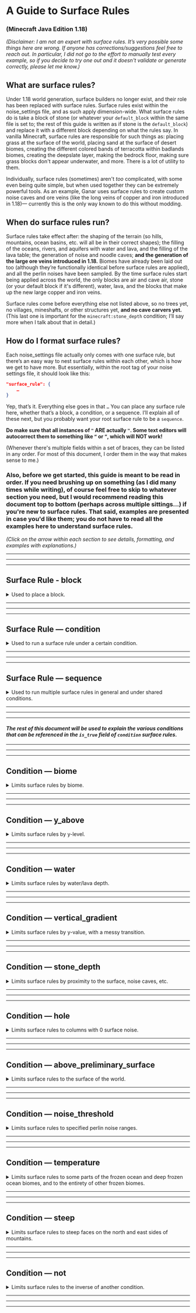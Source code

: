 # **A Guide to Surface Rules**
### **(Minecraft Java Edition 1.18)**

*(Disclaimer: I am not an expert with surface rules. It’s very possible some things here are wrong. If anyone has corrections/suggestions feel free to reach out. In particular, I did not go to the effort to manually test every example, so if you decide to try one out and it doesn't validate or generate correctly, please let me know.)*

## **What are surface rules?**

Under 1.18 world generation, surface builders no longer exist, and their role has been replaced with surface rules. Surface rules exist within the noise_settings file, and as such apply dimension-wide. What surface rules do is take a block of stone (or whatever your `default_block` within the same file is set to; the rest of this guide is written as if stone is the `default_block`) and replace it with a different block depending on what the rules say. In vanilla Minecraft, surface rules are responsible for such things as: placing grass at the surface of the world, placing sand at the surface of desert biomes, creating the different colored bands of terracotta within badlands biomes, creating the deepslate layer, making the bedrock floor, making sure grass blocks don't appear underwater, and more. There is a lot of utility to them.

Individually, surface rules (sometimes) aren't *too* complicated, with some even being quite simple, but when used together they can be extremely powerful tools. As an example, Ganar uses surface rules to create custom noise caves and ore veins (like the long veins of copper and iron introduced in 1.18)— currently this is the only way known to do this without modding.

## **When do surface rules run?**

Surface rules take effect after: the shaping of the terrain (so hills, mountains, ocean basins, etc. will all be in their correct shapes); the filling of the oceans, rivers, and aquifers with water and lava, and the filling of the lava table; the generation of noise and noodle caves; **and the generation of the large ore veins introduced in 1.18.** Biomes have already been laid out too (although they’re functionally identical before surface rules are applied), and all the perlin noises have been sampled. By the time surface rules start being applied across the world, the only blocks are air and cave air, stone (or your default block if it's different), water, lava, and the blocks that make up the new large copper and iron veins.

Surface rules come before everything else not listed above, so no trees yet, no villages, mineshafts, or other structures yet, **and no cave carvers yet.** (This last one is important for the `minecraft:stone_depth` condition; I’ll say more when I talk about that in detail.)

## **How do I format surface rules?**

Each noise_settings file actually only comes with one surface rule, but there’s an easy way to nest surface rules within each other, which is how we get to have more. But essentially, within the root tag of your noise settings file, it should look like this:
```json
"surface_rule": {
	…
}
```
Yep, that’s it. Everything else goes in that `…` You can place any surface rule here, whether that’s a block, a condition, or a sequence. I’ll explain all of these next, but you probably want your root surface rule to be a `sequence`.

**Do make sure that all instances of `"` ARE actually `"`. Some text editors will autocorrect them to something like `“` or `”`, which will NOT work!**

(Whenever there's multiple fields within a set of braces, they can be listed in any order. For most of this document, I order them in the way that makes sense to me.)

### **Also, before we get started, this guide is meant to be read in order. If you need brushing up on something (as I did many times while writing), of course feel free to skip to whatever section you need, but I would recommend reading this document top to bottom (perhaps across multiple sittings…) if you're new to surface rules. That said, examples are presented in case you'd like them; you do not have to read all the examples here to understand surface rules.**

*(Click on the arrow within each section to see details, formatting, and examples with explanations.)*

***

***

***





## **Surface Rule - block**

<details>
  <summary>Used to place a block.</summary>
  <br>

This surface rule places the specified block after preceding conditions have been met. If there are no preceding conditions, the specified block replaces every single stone block available.

  <h3>Formatting:</h3>
  
```json
{
	"type": "minecraft:block",
	"result_state": {
		"Name": <block>,
		"Properties": {
			<property>: <value>,
			<property>: <value>,
			…
		}
	}
}
```
where `<block>` is the namespaced id of the block to place,
`<property>` is the name of a block state applying to that block,
and `<value>` is the value you want that block state set to.

When the block specified has no block states, you can omit the entire `"Properties": {…}` section.
`<value>` *must* be put in quotations even when it's an integer value.

> If you are unsure of what properties a block should have, you can search up the block on the Minecraft wiki and it should list all of the properties and their possible values underneath the "Data values" section, "Block states" subsection. (If the "Block states" subsection is missing, that means the block has no properties. If the "Data values" section is missing, that means the Minecraft wiki doesn't have this information.)

> Alternatively, you can look at the block in-game in F3 mode (which might be especially helpful if you're working with modded blocks), and it should list all the block's current properties on the right hand side in the "Targeted Block:" section, in between the block's name and the tags it's a part of (which always begin with a `#`). However, this will only tell you the values of the block you're currently looking at, not all possible values for each property.

  <h3>Examples:</h3>
  
  <details>
    <summary>Example 1</summary>

```json
{
	"type": "minecraft:block",
	"result_state": {
		"Name": "minecraft:dirt"
	}
}
```
> ^ This replaces all valid blocks of stone with blocks of dirt. Dirt has no properties, so that field has been omitted.
    
  </details>
  
  <details>
    <summary>Example 2</summary>
  
```json
{
	"result_state": {
		"Name": "minecraft:grass_block",
		"Properties": {
			"snowy": "false"
		}
	},
	"type": "minecraft:block",
}
```
> ^ This replaces all valid blocks of stone with grass blocks. `snowy` being set to "false" ensures that the grass block has its normal texture. Setting `"snowy"` to `"true"` would instead place the texture with white grass that grass blocks have when snow layers are on top of them (the snow layers themselves would not be placed).

> Note that `"type": "minecraft:block"` and `"result_state": {…}` have switched places. For all surface rules, it doesn't matter what order fields are listed in— so long as all of the necessary fields are included, and so long as commas are in the right places, everything will work.
    
  </details>
  
  <details>
    <summary>Example 3</summary>
  
```json
{
	"type": "minecraft:block",
	"result_state": {
		"Properties": {
			"east": "true",
			"north": "true",
			"west": "false",
			"south": "true",
			"waterlogged": "false"
		},
		"Name": "oak_fence"
	}
}
```
> ^ This replaces all valid blocks of stone with oak fences, which reach out as if there were solid blocks on their east, north, and south faces, but not on their west, and these fences are not waterlogged. Note again that fields can be listed in any order. *(For the rest of this document, I'll be using the order that makes sense to me.)*
    
  </details>
    
</details>

***
  
***
  
***
  
  



## **Surface Rule — condition**

<details>
  <summary>Used to run a surface rule under a certain condition.</summary>
  <br>
  
This surface rule runs checks whether or not a requirement is met at any given location. If the requirement is met, it runs the surface rule within its `"then_run"` field. If the requirement is not met, nothing happens and we continue to the next surface rule. Condition surface rules can be nested inside each other to check for multiple requirements before placing a block.

  <h3>Formatting:</h3>

```json
{
	"type": "minecraft:condition",
	"if_true": {
		<condition>
	},
	"then_run": {
		<surface rule>
	}
}
```
where `<condition>` is a requirement (usually multiple lines) that must be met to continue,
and `<surface rule>` is the surface rule (always multiple lines) that runs on success.

Possible surface rules are limited to `block`, `condition`, and `sequence`. Possible conditions are `biome`, `y_above`, `water`, `vertical_gradient`, `stone_depth`, `hole`, `above_preliminary_surface`, `noise_threshold`, `temperature`, `steep`, and `not`. For an explanation of what each of these conditions does, see below.

  <h3>Examples:</h3>

  <details>
    <summary>Example 1</summary>
        
```json
{
	"type": "minecraft:condition",
	"if_true": {
		"type": "minecraft:biome",
		"biome_is": [
			"minecraft:dripstone_caves"
		]
	},
	"then_run": {
		"type": "minecraft:block",
		"result_state": {
			"Name": "minecraft:dripstone_block"
		}
	}
}
```
> ^ This replaces all stone with dripstone blocks, but only inside the dripstone caves biome. Note that the `"then_run": {…}` section is just another block surface rule.
        
  </details>
      
  <details>
    <summary>Example 2</summary>

```json
{
	"type": "minecraft:condition",
	"if_true": {
		"type": "minecraft:y_above",
		"anchor": {
			"absolute": 60
		},
		"surface_depth_multiplier": 0,
		"add_stone_depth": false
	},
	"then_run": {
		"type": "minecraft:condition",
		"if_true": {
			"type": "minecraft:biome",
			"biome_is": [
				"minecraft:desert"
			]
		},
		"then_run": {
			"type": "minecraft:block",
			"result_state": {
				"Name": "minecraft:sand"
			}
		}
	}
}
```
> ^ This uses nested conditions to replace all stone above y=60 in the desert biome with sand. In all other biomes there will still be stone, and at y=60 and below in desert biomes there will still be stone.
      
> In this example, you could switch the `"if_true": {…}` sections and it would have the same effect. That won't be the case once sequences are involved, but any time you have multiple conditions in a row without any sequences in between, the order doesn't matter.
        
  </details>
      
</details>
      
***
      
***
      
***
      
      



## **Surface Rule — sequence**

<details>
  <summary>Used to run multiple surface rules in general and under shared conditions.</summary>
  <br>

This surface rule is really just a list of other surface rules. The rules within it run in order (from first to last / top to bottom). Once each block meets the conditions of one of the surface rules listed, it places the block and doesn't check the others. Blocks that don't meet the conditions of the first surface rule listed are then checked against the second; if they don't meet the conditions of the second, they are then checked against the third; and so on. Note that you can set a surface rule in this sequence to place stone (or whatever your default block it), and it will not be replaced by other surface rules that come after it, both within its sequence and throughout the rest of the document.

  <h3>Formatting:</h3>
  
```json
{
	"type": "minecraft:sequence",
	"sequence": [
		{
			<surface rule>
		},
		…,
		{
			<surface rule>
		}
	]
}
```
where `<surface rule>` is a surface rule to run (can be a block, condition, or another sequence).

You can have any number of surface rules within a sequence, but remember to include commas between them, and to have no comma after the last one.

  <h3>Examples:</h3>
  
  <details>
    <summary>Example 1</summary>

```json
{
	"type": "minecraft:sequence",
	"sequence": [
		{
			"type": "minecraft:condition",
			"if_true": {
				"type": "minecraft:biome",
				"biome_is": [
					"minecraft:dripstone_caves"
				]
			},
			"then_run": {
				"type": "minecraft:block",
				"result_state": {
					"Name": "minecraft:dripstone_block"
				}
			}
		},
		{
			"type": "minecraft:block",
			"result_state": {
				"Name": "minecraft:andesite"
			}
		}
	]
}
```
> ^ This sequence places dripstone blocks in the dripstone caves biome, and andesite everywhere else.
    
  </details>
  
  <details>
    <summary>Example 2</summary>

```json
{
	"type": "minecraft:sequence",
	"sequence": [
		{
			"type": "minecraft:condition",
			"if_true": {
				"type": "minecraft:biome",
				"biome_is": [
					"minecraft:dripstone_caves"
				]
			},
			"then_run": {
				"type": "minecraft:block",
				"result_state": {
					"Name": "minecraft:dripstone_block"
				}
			}
		},
		{
			"type": "minecraft:condition",
			"if_true": {
				"type": "minecraft:biome",
				"biome_is": [
					"minecraft:lush_caves"
				]
			},
			"then_run": {
				"type": "minecraft:block",
				"result_state": {
					"Name": "minecraft:moss_block"
				}
			}
		},
		{
			"type": "minecraft:condition",
			"if_true": {
				"type": "minecraft:y_above",
				"anchor": {
					"absolute": 50
				}
				"surface_depth_multiplier": 0,
				"add_stone_depth": false
			},
			"then_run": {
				"type": "minecraft:block",
				"result_state": {
					"Name": "minecraft:diorite"
				}
			}
		},
		{
			"type": "minecraft:block",
			"result_state": {
				"Name": "minecraft:andesite"
			}
		}
	]
}
```
> ^ This sequence places dripstone blocks in the dripstone caves biome, moss blocks in the lush caves biome, diorite above y=50 in all other biomes, and andesite at and below y=50 in all other biomes. Note that the dripstone blocks and moss blocks are *not* limited by height, because the `y_above` condition only applies to the surface rule placing diorite.
    
  </details>
  
  <details>
    <summary>Example 3</summary>

```json
{
	"type": "minecraft:condition",
	"if_true": {
		"type": "minecraft:y_above",
		"anchor": {
			"absolute": 32
		},
		"surface_depth_multiplier": 0,
		"add_stone_depth": false
	},
	"then_run": {
		"type": "minecraft:sequence"
		"sequence": [
			{
				"type": "minecraft:condition",
				"if_true": {
					"type": "minecraft:biome",
					"biome_is": [
						"minecraft:dripstone_caves"
					]
				},
				"then_run": {
					"type": "minecraft:sequence",
					"sequence": [
						{
							"type": "minecraft:condition",
							"if_true": {
								"type": "minecraft:y_above",
								"anchor": {
									"absolute": 50
								},
								"surface_depth_multiplier": 0,
								"add_stone_depth": false
							},
							"then_run": {
								"type": "minecraft:block",
								"result_state": {
									"Name": "minecraft:dripstone_block"
								}
							}
						},
						{
							"type": "minecraft:block"
							"result_state": {
								"Name": "minecraft:granite"
							}
						}
					]
				}
			},
			{
				"type": "minecraft:block",
				"result_state": {
					"Name": "minecraft:andesite"
				}
			}
		]
	}
}
```
> ^ As seen here, sequences can be nested with each other and with condition surface rules. When a block meets a sequence's conditions, but none of the requirements for the surface rules within that sequence, it goes "outwards one level" (I can't think of a better way to describe this, sorry). If a block is left unfulfilled by all surface rules within the whole document, it remains as stone (the default block).

> This sequence places dripstone blocks in the dripstone caves biome above y=50, granite in the dripstone caves biome between y=32 and y=50, and andesite in every other biome above y=32. Because there are no surface rules running on blocks at and below y=32, those remain stone.
    
  </details>

</details>

***

***
        
***





#### *The rest of this document will be used to explain the various conditions that can be referenced in the `is_true` field of `condition` surface rules.*

***

***

***





## **Condition — biome**

<details>
  <summary>Limits surface rules by biome.</summary>
  <br>

This condition tells the game to only apply the surface rule on blocks within any one of the biomes listed.

  <h3>Formatting:</h3>

```json
{
	"type": "minecraft:biome",
	"biome_is": [
		<biome>,
		…
	]
}
```
where `<biome>` is the namespaced ID of a biome.

  <h3>Examples:</h3>

  <details>
    <summary>Example 1</summary>

```json
{
	"type": "minecraft:condition",
	"if_true": {
		"type": "minecraft:biome",
		"biome_is": [
			"minecraft:lush_caves"
		]
	},
	"then_run": {
		"type": "minecraft:block",
		"result_state": {
			"Name": "minecraft:moss_block"
		}
	}
}
```
> ^ This replaces all blocks in the lush caves biome with moss blocks.

  </details>

  <details>
    <summary>Example 2</summary>

```json
{
	"type": "minecraft:condition",
	"if_true": {
		"type": "minecraft:biome",
		"biome_is": [
			"minecraft:frozen_peaks",
			"minecraft:jagged_peaks",
			"minecraft:stony_peaks"
		]
	},
	"then_run": {
		"type": "minecraft:block",
		"result_state": {
			"Name": "minecraft:calcite"
		}
	}
}
```
> ^ This replaces all blocks in the frozen peaks, jagged, peaks, and stony peaks biomes with calcite.

  </details>

  <details>
    <summary>Example 3</summary>

```json
{
	"type": "minecraft:sequence",
	"sequence": [
		{
			"type": "minecraft:condition",
			"if_true": {
				"type": "minecraft:biome",
				"biome_is": [
					"minecraft:frozen_peaks",
					"minecraft:jagged_peaks",
					"minecraft:stony_peaks",
					"furbyoverworldredux:amethyst_caves",
					"furbyunderworldredux:sheol"
				]
			},
			"then_run": {
				"type": "minecraft:block",
				"result_state": {
					"Name": "minecraft:calcite"
				}
			}
		},
		{
			"type": "minecraft:condition",
			"if_true": {
				"type": "minecraft:biome",
				"biome_is": [
					"furbyoverworldredux:deep_barren_caves",
					"furbyoverworldredux:dark_caves"
				]
			},
			"then_run": {
				"type": "minecraft:block",
				"result_state": {
					"Name": "minecraft:deepslate"
				}
			}
		}
	]
}
```
> ^ Custom biomes can also be referenced, alone or in addition to vanilla biomes.

  </details>

</details>

***

***

***





## **Condition — y_above**

<details>
  <summary>Limits surface rules by y-level.</summary>
  <br>

This condition generally checks if a block is above (not at) a certain y-level, although applications can change quite a bit depending on how the fields are defined.

  <h3>Formatting:</h3>

```json
{
	"type": "minecraft:y_above",
	"anchor": {
		<vertical anchor>
	},
	"surface_depth_multiplier": <integer value>,
	"add_stone_depth": <true or false>
}
```
where `<vertical anchor>` is the a vertical anchor (see next paragraph for explanation),
`<integer value>` is simply an integer,
and `<true or false>` is either `true` or `false`.

Vertical anchors appear in multiple places in custom world generation. There are three possible types to use:
• `"absolute": <integer value>` to define a specific y-value
• `"above_bottom": <integer value>` to define a value based on how high it is above the bottom of the world
• `"below_top": <integer value>` to define a value based on how low it is below the top of the world **(note that this is in reference to the build limit, not the world's surface; also note that here higher values move the height down, in contrast with the other two where higher values move the height up)**

`surface_depth_multiplier` adds some value to the y-value, based on the surface noise value at the location. This value is used in a few conditions here, and from my experience I would guess that it's limited to a value of 0-4, varying by location, but usually 2 or 3. This noise-based value is then multiplied by the integer set in the `surface_depth_multiplier` field; so changing `surface_depth_multiplier` from the default `0` should give you some variety in the specified y-value (if you're worried it would look weird to have a uniform shift in the block). The greater the absolute value of the specified integer, the greater the vertical variation (although the horizontal transition is always patchy when the integer is anything other than 0, and the height changes are sheer rather than rounded when the integer is anything other than 0, 1, or -1— take care when using this condition alone to place see-through blocks like air, water, glass, etc.). Positive values move the transition upwards, and negative values move it downwards. Even small values can have large impacts (e.g. setting this to `5` would cause a maximum variation of 20 blocks vertically).

Setting `add_stone_depth` to `true` moves the y-value check to the nearest surface. So if you have a block at y=50, and the surface is at y=64, the game will check whether 64 is above the y-value specified in the surface rule. Note that noise caves (including aquifers), but not cave carvers, are counted as the "surface" here. Setting `add_stone_depth` to `true` will create a consistent column downwards until we run into a noise cave or the bottom of the world. **(Note also that setting `add_stone_depth` to `true` will move the generation down by one block.)**

  <h3>Examples:</h3>

  <details>
    <summary>Example 1</summary>

```json
{
	"type": "minecraft:condition",
	"if_true":  {
		"type": "minecraft:biome",
		"biome_is": [
			"minecraft:frozen_peaks"
			"minecraft:jagged_peaks"
			"minecraft:snowy_plains",
			"minecraft:snowy_taiga",
			"minecraft:ice_spikes",
			"minecraft:snowy_slopes"
		]
	},
	"then_run": {
		"type": "minecraft:condition",
		"if_true": {
			"type": "minecraft:y_above",
			"anchor": {
				"absolute": 100
			},
			"surface_depth_multiplier": 0,
			"add_stone_depth": false
		},
		"then_run": {
			"type": "minecraft:block",
			"result_state": {
				"Name": "minecraft:snow_block"
			}
		}
	}
}
```
> ^ This replaces stone with snow blocks in the listed biomes at y-level 101 and above.

  </details>

  <details>
    <summary>Example 2</summary>

```json
{
	"type": "minecraft:condition",
	"if_true":  {
		"type": "minecraft:biome",
		"biome_is": [
			"minecraft:frozen_peaks"
			"minecraft:jagged_peaks"
			"minecraft:snowy_plains",
			"minecraft:snowy_taiga",
			"minecraft:ice_spikes",
			"minecraft:snowy_slopes"
		]
	},
	"then_run": {
		"type": "minecraft:condition",
		"if_true": {
			"type": "minecraft:y_above",
			"anchor": {
				"absolute": 100
			},
			"surface_depth_multiplier": 2,
			"add_stone_depth": false
		},
		"then_run": {
			"type": "minecraft:block",
			"result_state": {
				"Name": "minecraft:snow_block"
			}
		}
	}
}
```
> ^ This does the same thing but adds a bit of variation in height. I still have `add_stone_depth` set to false because I really don't want snow to go down forever.

  </details>

  <details>
    <summary>Example 3</summary>

```json
{
	"type": "minecraft:sequence",
	"sequence": [
		{
			"type": "minecraft:condition",
			"if_true": {
				"type": "minecraft:y_above",
				"anchor": {
					"absolute": 0
				},
				"surface_depth_multiplier": 3,
				"add_stone_depth": false
			},
			"then_run": {
				"type": "minecraft:block",
				"result_state": {
					"Name": "minecraft:stone"
				}
			}
		},
		{
			"type": "minecraft:condition",
			"if_true": {
				"type": "minecraft:y_above",
				"anchor": {
					"above_bottom": 1
				},
				"surface_depth_multiplier": 3,
				"add_stone_depth": false
			},
			"then_run": {
				"type": "minecraft:block",
				"result_state": {
					"Name": "minecraft:deepslate",
					"Properties": {
						"axis": "y"
					}
				}
			}
		},
		{
			"type": "minecraft:block",
			"result_state": {
				"Name": "minecraft:bedrock"
			}
		}
	]
}
```
> ^ This sequence places stone in the higher parts of the world, then deepslate in the depths, and finally bedrock everywhere else (which is now just those very bottom), with some variation. Note that even though stone is our default block, placing stone in certain locations prevents it from being overwritten by other surface rules. Without this first stone condition, our second depilate condition would affect pretty much the entire world. However, this also means that we can't replace the stone at the top of the world with grass or anything else later, so take care when placing your default block as a protective measure. I have `surface_depth_multiplier` as a positive value so that the generation moves up rather than down (leading to some deepslate above y=0 and multiple layers of bedrock in some places). Note that the variation tends to be in larger "blobs" rather than individual blocks, so this won't get you gradients like you see in vanilla world generation (more on that later).

  </details>

  <details>
    <summary>Example 4</summary>

```json
{
	"type": "minecraft:sequence",
	"sequence": [
		{
			"type": "minecraft:condition",
			"if_true": {
				"type": "minecraft:y_above",
				"anchor": {
					"absolute": 63
				},
				"surface_depth_multiplier": 3,
				"add_stone_depth": true
			},
			"then_run": {
				"type": "minecraft:block",
				"result_state": {
					"Name": "minecraft:stone"
				}
			}
		},
		{
			"type": "minecraft:block",
			"result_state": {
				"Name": "minecraft:gravel"
			}
		}
	]
}
```
> ^ In this sequence, I have weathered, stony beach in mind. I want stone a ways a good ways above the shoreline, and gravel around to sea level. My anchor is at y=63, default sea level, but that's fine because my `surface_depth_multiplier` will move the transition area upwards anyways. I have `add_stone_depth` set to true here, because it doesn't make sense to me to have to have gravel directly underneath stone everywhere, and I don't want gravel to show up underneath all the continents.

  </details>

  <details>
    <summary>Example 5</summary>

```json
{
	"type": "minecraft:sequence",
	"sequence": [
		{
			"type": "minecraft:condition",
			"if_true": {
				"type": "minecraft:y_above",
				"anchor": {
					"absolute": 75
				},
				"surface_depth_multiplier": 0,
				"add_stone_depth": true
			},
			"then_run": {
				"type": "minecraft:sequence",
				"sequence": [
					{
						"type": "minecraft:condition",
						"if_true": {
							"type": "minecraft:y_above",
							"anchor": {
								"absolute": 85
							},
							"surface_depth_multiplier": 1,
							"add_stone_depth": false
						},
						"then_run": {
							"type": "minecraft:block",
							"result_state": {
								"Name": "minecraft:orange_terracotta"
							}
						}
					},
					{
						"type": "minecraft:condition",
						"if_true": {
							"type": "minecraft:y_above",
							"anchor": {
								"absolute": 83
							},
							"surface_depth_multiplier": 1,
							"add_stone_depth": false
						},
						"then_run": {
							"type": "minecraft:block",
							"result_state": {
								"Name": "minecraft:yellow_terracotta"
							}
						}
					},
					{
						"type": "minecraft:condition",
						"if_true": {
							"type": "minecraft:y_above",
							"anchor": {
								"absolute": 81
							},
							"surface_depth_multiplier": 1,
							"add_stone_depth": false
						},
						"then_run": {
							"type": "minecraft:block",
							"result_state": {
								"Name": "minecraft:white_terracotta"
							}
						}
					},
					{
						"type": "minecraft:condition",
						"if_true": {
							"type": "minecraft:y_above",
							"anchor": {
								"absolute": 79
							},
							"surface_depth_multiplier": 1,
							"add_stone_depth": false
						},
						"then_run": {
							"type": "minecraft:block",
							"result_state": {
								"Name": "minecraft:red_terracotta"
							}
						}
					},
					{
						"type": "minecraft:condition",
						"if_true": {
							"type": "minecraft:y_above",
							"anchor": {
								"absolute": 77
							},
							"surface_depth_multiplier": 1,
							"add_stone_depth": false
						},
						"then_run": {
							"type": "minecraft:block",
							"result_state": {
								"Name": "minecraft:purple_terracotta"
							}
						}
					},
					{
						"type": "minecraft:condition",
						"if_true": {
							"type": "minecraft:y_above",
							"anchor": {
								"absolute": 75
							},
							"surface_depth_multiplier": 1,
							"add_stone_depth": false
						},
						"then_run": {
							"type": "minecraft:block",
							"result_state": {
								"Name": "minecraft:brown_terracotta"
							}
						}
					},
					{
						"type": "minecraft:block",
						"result_state": {
							"Name": "minecraft:terracotta"
						}
					}
				]
			}
		},
		{
			"type": "minecraft:block",
			"result_state": {
				"Name": "minecraft:red_sandstone"
			}
		}
	]
}
```
> ^ Here, I have Badlands in mind. I want terracotta to show up, but only where the terrain gets high enough in the "plateau" regions, with red sandstone in the "basins". I don't want terracotta generating above red sandstone though, so I set `add_stone_depth` to `true` in the condition for the terracotta sequence. Within the terracotta sequence itself, I have several layers of different colored terracotta 2 blocks thick. I want these to be uniform horizontally and not extend vertically, so for each of these I have `add_stone_depth` set to `false`. I also want slight variation, so I set `surface_depth_multiplier` to `1`. The layers are still 2 blocks thick almost everywhere, because each condition's anchor is being multiplied by the same noise value (the surface noise).

  </details>

</details>

***

***

***





## **Condition — water**

<details>
  <summary>Limits surface rules by water/lava depth.</summary>
  <br>

This condition basically checks how deep the water is at a certain place, and succeeds when the water is shallow enough, or when there is no water at all. It's useful if you have things like grass blocks or concrete powder, which would change by themselves over time or when updated while underwater— using this condition you can save some time/performance by setting the underwater state (like dirt or concrete) during world generation instead. It's also useful if you use waterlog-able blocks in surface rules, or if you just want a different block to appear underwater or at certain depths.

**Note that this checks for lava as well as water, and any other liquids you may have from mods.**

**Note also that this only checks for liquids naturally generated by sea level, aquifers, etc. It does NOT include liquids placed by earlier surface rules, from surface lava pools, etc.**

  <h3>Formatting:</h3>

```json
{
	"type": "minecraft:water",
	"offset": <integer value>,
	"surface_depth_multiplier": <integer value>,
	"add_stone_depth": <true or false>
}
```
where `<integer value>` is an integer,
and `<true or false>` is either `true` or `false`.

`offset` refers to the maximum water depth to check for. For example, `"offset": -4` succeeds if water is less than 4 blocks deep. `offset` should almost always be a negative value. 0 and positive values are allowed, but they still will only place blocks underneath the water, and will be functionally identical to a value of -1 (unless `surface_depth_multiplier` is set to a negative enough value to counteract it).

`surface_depth_multiplier` works exactly the same as in the `y_above` condition— it creates variation based on surface noise. Here, positive values are added to `offset`, decreasing its absolute value and thus the maximum depth, allowing the block to generate in shallower water. Negative values are subtracted from `offset`, increasing its absolute value and maximum depth, allowing the block to generate in deeper water. As with `y_above`, positive and negative integers of the same absolute value will cause equal amounts of variation, just one shifts upwards and one downwards. A value of zero leads to no variation at all.

Also like in `y_above`, `add_stone_depth`, when set to `true`, moves up to the nearest surface and checks for the maximum water depth there. You'll usually want this set to `true`; when it's set to `false` the game will still check for water at the nearest surface, but it won't take into consideration whether the block in question itself is actually submerged or not. So, when `add_stone_depth` is set to `false`, you can run into situations where you have shallow water, a few blocks of the block to place in shallow water/on dry land underneath that, and *then* blocks to be placed in deep water all the way until you reach another surface… A lot of the time, the `water` condition is used in combination with several other surface rules, such that this field doesn't actually matter (which I think is why it's so often set to `false` in vanilla world generation), and there are some use cases where someone would actively want this set to `false`, though I myself can't think of any. If you don't know whether to set this to `true` or `false`, I would recommend setting it to `true`.

(For those interested, the exact calculation used by this condition is `y + (addStoneDepth ? stoneDepthAbove : 0) >= waterHeight + offset + surfaceDepth * surfaceDepthMultiplier`, and it succeeds when there is *not* a fluid. Thank you to jacobsjo for providing this and for explaining this entire surface rule to me.)

  <h3>Examples:</h3>

  <details>
    <summary>Example 1</summary>

```json
{
	"type": "minecraft:sequence",
	"sequence": [
		{
			"type": "minecraft:condition",
			"if_true": {
				"type": "minecraft:water",
				"offset": -1,
				"surface_depth_multiplier": 0,
				"add_stone_depth": false
			},
			"then_run": {
				"type": "minecraft:block",
				"result_state": {
					"Name": "minecraft:grass_block",
					"Properties": {
						"snowy": "false"
					}
				}
			}
		},
		{
			"type": "minecraft:block",
			"result_state": {
				"Name": "minecraft:dirt"
			}
		}
	]
}
```
> ^ This is a very important part of the sequence for vanilla terrain generation. What we're doing here is checking if the water is less than one block deep above the block we're looking at. Remember that the `water` condition is met if there is **not** water above the surface, so we place grass on success. Then, we place dirt elsewhere (wherever there is water directly above). We want no variation (no dirt on land and no grass under water), so `surface_depth_multiplier` is set to `false`. *(I have `add_stone_depth` set to `false` because that's how it's set in vanilla— since vanilla uses this surface rule in combination with others, `add_stone_depth` doesn't actually change anything. If you make a dimension with JUST this surface rule, changing `add_stone_depth` will have an effect, but making a dimension with just this surface rule is a bad idea anyways and could be laggy as all the grass updates.)*

  </details>

  <details>
    <summary>Example 2</summary>

```json
{
	"type": "minecraft:sequence",
	"sequence": [
		{
			"type": "minecraft:condition",
			"if_true": {
				"type": "minecraft:water",
				"offset": -1,
				"surface_depth_multiplier": 0,
				"add_stone_depth": true
			},
			"then_run": {
				"type": "minecraft:block",
				"result_state": {
					"Name": "minecraft:sandstone"
				}
			}
		},
		{
			"type": "minecraft:condition",
			"if_true": {
				"type": "minecraft:water",
				"offset": -10,
				"surface_depth_multiplier": 2,
				"add_stone_depth": true
			},
			"then_run": {
				"type": "minecraft:block",
				"result_state": {
					"Name": "minecraft:stone"
				}
			}
		},
		{
			"type": "minecraft:block",
			"result_state": {
				"Name": "minecraft:prismarine"
			}
		}
	]
}
```
> ^ Here, I want sandstone on dry land, stone in shallow water and prismarine in deep water, so I run multiple water conditions in sequence. The first checks that water is less than one block deep and places sandstone on success; I want no variation here, so I have `surface_depth_multiplier` set to `0`. The second checks that water is less than 10 blocks deep, with some variation, and places stone there. Because I do want variation here, I have `surface_depth_multiplier` set to a non-zero value. I'd rather have the maximum water depth be shallower than 10 blocks rather than deeper, so I chose a positive number for `surface_depth_multiplier` rather than a negative one. Finally, I place prismarine everywhere else (which is by this point just in deep water). I don't want to have prismarine underneath stone in shallow water, so I set `add_stone_depth` to `true`.

  </details>

  <details>
    <summary>Example 3</summary>

```json
{
	"type": "minecraft:sequence",
	"sequence": [
		{
			"type": "minecraft:condition",
			"if_true": {
				"type": "minecraft:y_above",
				"anchor": {
					"above_bottom": 2
				},
				"surface_depth_multiplier": 0,
				"add_stone_depth": false
			},
			"then_run": {
				"type": "minecraft:sequence",
				"sequence": [
					{
						"type": "minecraft:condition",
						"if_true": {
							"type": "minecraft:water",
							"offset": -1,
							"surface_depth_multiplier": 0,
							"add_stone_depth": true
						},
						"then_run": {
							"type": "minecraft:block",
							"result_state": {
								"Name": "minecraft:nether_brick_fence",
								"Properties": {
									"north": "true",
									"east": "true",
									"south": "true",
									"west": "true",
									"waterlogged": "false"
								}
							}
						}
					},
					{
						"type": "minecraft:block",
						"result_state": {
							"Name": "minecraft:nether_brick_fence",
							"Properties": {
								"north": "true",
								"east": "true",
								"south": "true",
								"west": "true",
								"waterlogged": "true"
							}
						}
					}
				]
			}
		},
		{
			"type": "minecraft:block",
			"result_state": {
				"Name": "minecraft:bedrock",
			}
		}
	]
}
```
> ^ This sequence creates a world entirely of nether brick fences, with a couple of layers of bedrock below. I set fences underneath any water to be waterlogged, until the bottom of the world (or a cave). This of course still isn't perfect— for example waterlogged blocks also appear underneath lava— but this is technically something you could do.

  </details>

</details>

***

***

***





## **Condition — vertical_gradient**

<details>
  <summary>Limits surface rules by y-value, with a messy transition.</summary>
  <br>

Used by default for the bedrock floors, bedrock roof, and deepslate gradient, this surface rule is kind of like `y_above` but creates a messy gradient in between the two given values, isn't as configurable, and affects the bottom of the world rather than the top.

  <h3>Formatting:</h3>

```json
{
	"type": "minecraft:vertical_gradient",
	"random_name": <string>,
	"true_at_and_below": {
		<vertical anchor>
	},
	"false_at_and_above": {
		<vertical anchor>
	}
}
```
where `<string>` is an arbitrary string used as the seed for the gradient,
and `<vertical anchor>` is the a vertical anchor (see `y_above` for explanation).

Note that the vertical anchor for `true_at_and_below` must be lower in the world than the vertical anchor for `false_at_and_above`, or the surface rule won't work.

  <h3>Examples:</h3>

  <details>
    <summary>Example 1</summary>

```json
{
	"type": "minecraft:condition",
	"if_true": {
		"type": "minecraft:vertical_gradient",
		"random_name": "minecraft:bedrock_floor",
		"true_at_and_below": {
			"above_bottom": 0
		},
		"false_at_and_above": {
			"above_bottom": 5
		}
	},
	"then_run": {
		"type": "minecraft:block",
		"result_state": {
			"Name": "minecraft:bedrock"
		}
	}
}
```
> ^ This is the surface rule used to create the bedrock floor in the Overworld and the Nether. We want bedrock to always exist at the bottom of the world, and no bedrock to exist more than 5 blocks above the world, so that's what we set our values to. In the space in between, there will be more bedrock lower down and less bedrock higher up. Vanilla uses the random name `"minecraft:bedrock_floor"`, but this could be pretty much anything and it will just change which blocks within the gradient are chosen to be bedrock.

> (There is be an example of the Nether's bedrock ceiling in the `not` section.)

  </details>

  <details>
    <summary>Example 2</summary>

```json
{
	"type": "minecraft:sequence",
	"sequence": [
		{
			"type": "minecraft:condition",
			"if_true": {
				"type": "minecraft:vertical_gradient",
				"random_name": "minecraft:bedrock_floor",
				"true_at_and_below": {
					"above_bottom": 0
				},
				"false_at_and_above": {
					"above_bottom": 5
				}
			},
			"then_run": {
				"type": "minecraft:block",
				"result_state": {
					"Name": "minecraft:bedrock"
				}
			}
		},
		{
			"type": "minecraft:condition",
			"if_true": {
				"type": "minecraft:vertical_gradient",
				"random_name": "minecraft:deepslate",
				"true_at_and_below": {
					"absolute": 0
				},
				"false_at_and_above": {
					"absolute": 8
				}
			},
			"then_run": {
				"type": "minecraft:block",
				"result_state": {
					"Name": "minecraft:deepslate",
					"Properties": {
						"axis": "y"
					}
				}
			}
		}
	]
}
```
> ^ This sequence combines the bedrock floor with the deepslate gradient from vanilla. The deepslate condition is in charge of all deepslate placement in vanilla world generation. We have bedrock come before deepslate because otherwise the deepslate would place all the way to the bottom of the world and there would be nothing left for the bedrock to replace.

  </details>

  <details>
    <summary>Example 3</summary>

```json
{
	"type": "minecraft:sequence",
	"sequence": [
		{
			"type": "minecraft:condition",
			"if_true": {
				"type": "minecraft:vertical_gradient",
				"random_name": "BLAbabububwbbibibiebibbieeeiie",
				"true_at_and_below": {
					"above_bottom": 0
				},
				"false_at_and_above": {
					"above_bottom": 15
				}
			},
			"then_run": {
				"type": "minecraft:block",
				"result_state": {
					"Name": "minecraft:bedrock"
				}
			}
		},
		{
			"type": "minecraft:condition",
			"if_true": {
				"type": "minecraft:vertical_gradient",
				"random_name": "BLAbabububwbbibibiebibbieeeiie",
				"true_at_and_below": {
					"above_bottom": 0
				},
				"false_at_and_above": {
					"above_bottom": 15
				}
			},
			"then_run": {
				"type": "minecraft:block",
				"result_state": {
					"Name": "minecraft:lime_concrete"
				}
			}
		}
	]
}
```
> ^ Here I've created a sequence that will not work as intended. Remember that `random_name` is an arbitrary string, so I can set it to `"BLAbabububwbbibibiebibbieeeiie"` if I want. However, since I set both conditions to the same anchors and the same `random_name`, they will target the same blocks to replace, meaning that no lime concrete will show up in the world. If, however, I set the second `random_name` to something like `"auuau22828wwwwwwwwwww"`, it should place a gradient of bedrock first, and then a gradient of lime concrete on the stone that survives after that.

  </details>

</details>

***

***

***





## **Condition — stone_depth**

<details>
  <summary>Limits surface rules by proximity to the surface, noise caves, etc.</summary>
  <br>

This condition is used to place blocks only on surfaces (floors and ceilings), and it's what's used to place things like grass and and sand on the world surface in vanilla, as well as the layers of dirt and sandstone underneath them. Note that using `stone_depth` alone will place blocks in noise caves **__(but not carved caves)__** as well; combine this condition with the `above_preliminary_surface` condition (see below) to get surface rules mostly limited to the uppermost blocks of terrain.

This condition ignore water and lava, so it will place blocks at the on the ocean floor *(rather than the ocean's surface or not at all)*.

  <h3>Formatting:</h3>

```json
{
	"type": "minecraft:stone_depth",
	"surface_type": <"floor" or "ceiling">,
	"add_surface_depth": <true or false>,
	"secondary_depth_range": <non-negative integer>,
	"offset": <integer value>
}
```
where `<"floor" or "ceiling">` is either `"floor"` or `"ceiling"`,
`<true or false>` is either `true` or `false`,
`<non-negative integer>` is a positive integer or zero,
and `<integer value>` is an integer.

`surface_type` specifies whether you want to replace to blocks in a floor (including the world's surface) or a ceiling (including the bottom of the world, where the bedrock floor normally is!).

Normally, `stone_depth` only replaces the uppermost or lowermost block within the column, the one directly above or below air. Setting `add_surface_depth` to `true` will increase this depth by 0-4 (varies by column, but is usually 2-3), so it will replace the uppermost/lowermost 1-5 blocks.

`secondary_depth_range` is similar to `add_surface_depth`, but it uses a different noise that behaves identically (so it would add 0-4 blocks, just different values in different places), and with `secondary_depth_range`, you can choose to scale the noise up to a particular value. Specifically, the game will take the noise, and scale it to match the range from 0 to whichever integer you specify. If you want no secondary depth, you can set this value to `0`. If you want it to behave exactly like in previous versions, set this value to `6`. Vanilla only has `secondary_depth_range` set to a value other than `0` in two places: Sandstone underneath sand in the warm ocean, beach, and snowy beach biomes has a `secondary_depth_range` of `6`, and sandstone underneath sand in the desert biome has a `secondary_depth_range` of `30`. Despite its name, `secondary_depth_range` is independent of `add_surface_depth`, so you can set the `add_surface_depth` to `false` and still set a `secondary_depth_range`. `add_surface_depth` and `secondary_depth_range` are additive, so using both will cause the depth to be deeper than either alone.

`offset` adds or subtracts the specified integer value to or from the depth with no variation. So, for example, if you want your dirt to range from 3-7 blocks deep instead of 1-5, you could set this value to `2`. `offset` can also be negative, which will decrease the depth by a constant value. If the total depth in a column goes to zero or is negative, no blocks are placed. *(Remember that this condition by default starts with a depth of 1, so when both `add_surface_depth` and `add_surface_secondary_depth` are set to false— and there are no other blocks like grass to take into account— an `offset` of `0` keeps the usual distribution, but an `offset` of `-1` or more will create a greater proportion of columns with no blocks.)* `offset` is independent of and additive with `add_surface_depth` and `secondary_depth_range`. Positive `offset` values will still increase the number of blocks in when `surface_type` is set to `ceiling` (and negative values will still decrease the number of blocks).

  <h3>Examples:</h3>

  <details>
    <summary>Example 1</summary>

```json
{
	"type": "minecraft:sequence",
	"sequence": [
		{
			"type": "minecraft:condition",
			"if_true": {
				"type": "minecraft:stone_depth",
				"surface_type": "floor",
				"add_surface_depth": false,
				"secondary_depth_range": 0,
				"offset": 0
			},
			"then_run": {
				"type": "minecraft:sequence",
				"sequence": [
					{
						"type": "minecraft:condition",
						"if_true": {
							"type": "minecraft:water",
							"offset": -1,
							"surface_depth_multiplier": 0,
							"add_stone_depth": "false"
						},
						"then_run": {
							"type": "minecraft:block",
							"result_state": {
								"Name": "minecraft:grass_block",
								"Properties": {
									"snowy": "false"
								}
							}
						}
					},
					{
						"type": "minecraft:block",
						"result_state": {
							"Name": "minecraft:dirt"
						}
					}
				]
			}
		},
		{
			"type": "minecraft:condition",
			"if_true": {
				"type": "minecraft:stone_depth",
				"surface_type": "floor",
				"add_surface_depth": true,
				"secondary_depth_range": 0,
				"offset": 0
			},
			"then_run": {
				"type": "minecraft:block",
				"result_state": {
					"Name": "minecraft:dirt"
				}
			}
		}
	]
}
```
> ^ This surface rule combines the sequence that places grass above water and dirt below water with the `stone_depth` condition to create standard grass and dirt layers. Specifically, this sequence checks the topmost block of every floor (the world's surface and the floors of noise caves), and if that block is not under water or lava, it places grass; if it is under water or lava, it places dirt. Then, this sequence places dirt in the top few blocks of every floor (since we already placed grass or dirt and neither of those are the default block, this does not overwrite those). The rest of the world is our default block (stone).

  </details>

  <details>
    <summary>Example 2</summary>

```json
{
	"type": "minecraft:sequence",
	"sequence": [
		{
			"type": "minecraft:condition",
			"if_true": {
				"type": "minecraft:stone_depth",
				"surface_type": "floor",
				"add_surface_depth": true,
				"secondary_depth_range": 0,
				"offset": 0
			},
			"then_run": {
				"type": "minecraft:block",
				"result_state": {
					"Name": "minecraft:sand"
				}
			}
		},
		{
			"type": "minecraft:condition",
			"if_true": {
				"type": "minecraft:stone_depth",
				"surface_type": "floor",
				"add_surface_depth": true,
				"secondary_depth_range": 6,
				"offset": 0
			},
			"then_run": {
				"type": "minecraft:block",
				"result_state": {
					"Name": "minecraft:sandstone"
				}
			}
		}
	]
}
```
> ^ This is a similar sequence. Here, however, we place a few blocks of sand, and then another few blocks of sandstone underneath that. The rest of the world is still stone.

  </details>

  <details>
    <summary>Example 3</summary>

```json
{
	"type": "minecraft:condition",
	"if_true": {
		"type": "minecraft:biome",
		"biome_is": [
			"minecraft:lush_caves"
		]
	},
	"then_run": {
		"type": "minecraft:sequence",
		"sequence": [
			{
				"type": "minecraft:condition",
				"if_true": {
					"type": "minecraft:stone_depth",
					"surface_type": "ceiling",
					"add_surface_depth": false,
					"secondary_depth_range": 0,
					"offset": 0
				},
				"then_run": {
					"type": "minecraft:block",
					"result_state": {
						"Name": "minecraft:moss_block"
					}
				}
			},
			{
				"type": "minecraft:condition",
				"if_true": {
					"type": "minecraft:stone_depth",
					"surface_type": "floor",
					"add_surface_depth": false,
					"secondary_depth_range": 3,
					"offset": 0
				},
				"then_run": {
					"type": "minecraft:block",
					"result_state": {
						"Name": "minecraft:moss_block"
					}
				}
			}
		]
	}
}
```
> ^ Here, we place moss blocks on the ceilings and floors of lush caves. I want the moss in the floor to be only a couple of blocks deep, but I still want a little variation, so I use `secondary_depth_range` with a low value instead of `add_surface_depth.

  </details>

  <details>
    <summary>Example 4</summary>

```json
{
	"type": "minecraft:condition",
	"if_true": {
		"type": "minecraft:biome",
		"biome_is": [
			"minecraft:basalt_deltas"
		]
	},
	"then_run": {
		"type": "minecraft:sequence",
		"sequence": [
			{
				"type": "minecraft:condition",
				"if_true": {
					"type": "minecraft:stone_depth",
					"surface_type": "floor",
					"add_surface_depth": true,
					"secondary_depth_range": 10,
					"offset": 5
				},
				"then_run": {
					"type": "minecraft:block",
					"result_state": {
						"Name": "minecraft:blackstone"
					}
				}
			},
			{
				"type": "minecraft:condition",
				"if_true": {
					"type": "minecraft:stone_depth",
					"surface_type": "ceiling",
					"add_surface_depth": true,
					"secondary_depth_range": 10,
					"offset": 5
				},
				"then_run": {
					"type": "minecraft:block",
					"result_state": {
						"Name": "minecraft:blackstone"
					}
				}
			},
		]
	}
}
```
> ^ Here, I want there to be blackstone in the floor and the ceiling, with a lot of depth variation, but always having at least several blocks. To ensure that I always have at least 6 blocks of blackstone, I set the `offset` to `5` (remember that this condition starts with a depth of 1). I also used both `add_surface_depth` and a high `secondary_depth_range`, so that the variation would be more noticeable on such a large scale.

  </details>

</details>

***

***

***





## **Condition — hole**

<details>
  <summary>Limits surface rules to columns with 0 surface noise.</summary>
  <br>

This condition affects columns where the surface noise (the one used for `add_surface_depth` in the `stone_depth` condition) is equal to 0; i.e. where there would be no dirt underneath grass in vanilla. Keep in mind that *this affects all y-levels*, so you'll usually want to limit this with other conditions. (Also keep in mind this this condition has no relation to the noise used for `secondary_depth_range` in the `stone_depth` condition, so you could still get blocks from that if you set it to a positive value.)

  <h3>Formatting:</h3>

```json
{
	"type": "minecraft:hole"
}
```
(This condition only has the `"type"` field.)

  <h3>Examples:</h3>

  <details>
    <summary>Example 1</summary>

```json
{
	"type": "minecraft:condition",
	"if_true": {
		"type": "minecraft:hole"
	},
	"then_run": {
		"type": "minecraft:block",
		"result_state": {
			"Name": "minecraft:air"
		}
	}
}
```
> ^ This simple surface rule places air wherever the surface noise is 0, creating pits that fall straight into the void.

  </details>

  <details>
    <summary>Example 2</summary>

```json
{
	"type": "minecraft:condition",
	"if_true": {
		"type": "minecraft:y_above",
		"anchor": {
			"absolute": 63,
		},
		"add_stone_depth": false,
		"surface_depth_multiplier": 0
	},
	"then_run": {
		"type": "minecraft:sequence",
		"sequence": [
			{
				"type": "minecraft:condition",
				"if_true": {
					"type": "minecraft:hole"
				},
				"then_run": {
					"type": "minecraft:condition",
					"if_true": {
						"type": "minecraft:stone_depth",
						"surface_type": "floor",
						"add_surface_depth": false,
						"secondary_depth_range": 0,
						"offset": 0
					},
					"then_run": {
						"type": "minecraft:block",
						"result_state": {
							"Name": "minecraft:air"
						}
					}
				}
			},
			{
				"type": "minecraft:condition",
				"if_true": {
					"type": "minecraft:water",
					"offset": -1,
					"surface_depth_multiplier": 0,
					"add_stone_depth": false
				},
				"then_run": {
					"type": "minecraft:condition",
					"if_true": {
						"type": "minecraft:stone_depth",
						"surface_type": "floor",
						"add_surface_depth": false,
						"secondary_depth_range": 0,
						"offset": 0
					},
					"then_run": {
						"type": "minecraft:block",
						"result_state": {
							"Name": "minecraft:grass_block",
							"Properties": {
								"snowy": "false"
							}
						}
					}
				}
			},
			{
				"type": "minecraft:condition",
				"if_true": {
					"type": "minecraft:stone_depth",
					"surface_type": "floor",
					"add_surface_depth": true,
					"secondary_depth_range": 0,
					"offset": 0
				},
				"then_run": {
					"type": "minecraft:block",
					"result_state": {
						"Name": "minecraft:dirt"
					}
				}
			}
		]
	}
}
```
> ^ This is the best application of this condition I've seen, courtesy of not_crim_safe. Essentially, it looks for "holes" above sea level, and instead of placing grass, it places air. This creates patches of exposed stone with no dirt in between, while still allowing dirt to generate underneath grass normally. We don't need to worry about the dirt placing underneath the air because the air will only place by definition in locations where there is no surface depth anyways.

  </details>

  <details>
    <summary>Example 3</summary>

```json
{
	"type": "minecraft:sequence",
	"sequence": [
		{
			"type": "minecraft:condition",
			"if_true": {
				"type": "minecraft:stone_depth",
				"surface_type": "ceiling",
				"add_surface_depth": false,
				"secondary_depth_range": 0,
				"offset": 0
			},
			"then_run": {
				"type": "minecraft:block",
				"result_state": {
					"Name": "minecraft:netherrack"
				}
			}
		},
		{
			"type": "minecraft:condition",
			"if_true": {
				"type": "minecraft:hole"
			},
			"then_run": {
				"type": "minecraft:condition",
				"if_true": {
					"type": "minecraft:stone_depth",
					"surface_type": "floor",
					"add_surface_depth": false,
					"secondary_depth_range": 6,
					"offset": -2
				},
				"then_run": {
					"type": "minecraft:block",
					"result_state": {
						"Name": "minecraft:lava",
						"Properties": {
							"level": "0"
						}
					}
				}
			}
		},
	  	{
			"type": "minecraft:condition",
			"if_true": {
				"type": "minecraft:hole"
			},
			"then_run": {
				"type": "minecraft:condition",
				"if_true": {
					"type": "minecraft:stone_depth",
					"surface_type": "floor",
					"add_surface_depth": false,
					"secondary_depth_range": 0,
					"offset": 0
				},
				"then_run": {
					"type": "minecraft:block",
					"result_state": {
						"Name": "minecraft:lava",
						"Properties": {
							"level": "0"
						}
					}
				}
			}
		},
		{
			"type": "minecraft:block",
			"result_state": {
				"Name": "minecraft:netherrack"
			}
		}
	]
}
```
> ^ With this surface rule I have in mind lava pools for a Nether-like landscape. I don't want the lava to flow down in giant lavafalls in the middle of solid terrain though, so I start by placing netherrack one block thick on every ceiling. Next I have the lava pools, which I would like to be shallow but not uniformly 1 block deep. I can't use `add_surface_depth` because the `hole` condition by definition only places where that field will have no effect, but we *can* use `secondary_depth_range`, because that has a different noise map and has no relation to the `hole` condition. As I said though, I still want it to be shallow, so I set `offset` to -2. That would leave us with exposed netherrack in some places though, so I run another surface rule placing 1 block of lava everywhere there is a hole, to be safe. Finally, I make every other block netherrack.

  </details>

  <details>
    <summary>Example 4</summary>

```json
{
	"type": "minecraft:sequence",
	"sequence": [
		{
			"type": "minecraft:condition",
			"if_true": {
				"type": "minecraft:stone_depth",
				"surface_type": "ceiling",
				"add_surface_depth": false,
				"secondary_depth_range": 0,
				"offset": 0
			},
			"then_run": {
				"type": "minecraft:block",
				"result_state": {
					"Name": "minecraft:stone"
				}
			}
		},
		{
			"type": "minecraft:condition",
			"if_true": {
				"type": "minecraft:hole"
			},
			"then_run": {
				"type": "minecraft:condition",
				"if_true": {
					"type": "minecraft:y_above",
					"anchor": {
						"absolute": 73
					},
					"surface_depth_multiplier": 0,
					"add_stone_depth": true
				},
				"then_run": {
					"type": "minecraft:sequence",
					"sequence": [
						{
							"type": "minecraft:condition",
							"if_true": {
								"type": "minecraft:stone_depth",
								"surface_type": "floor",
								"add_surface_depth": false,
								"secondary_depth_range": 4,
								"offset": 5
							},
							"then_run": {
								"type": "minecraft:block",
								"result_state": {
									"Name": "minecraft:air"
								}
							}
						},
						{
							"type": "minecraft:condition",
							"if_true": {
								"type": "minecraft:stone_depth",
								"surface_type": "floor",
								"add_surface_depth": false,
								"secondary_depth_range": 4,
								"offset": 6
							},
							"then_run": {
								"type": "minecraft:block",
								"result_state": {
									"Name": "minecraft:pointed_dripstone",
									"Properties": {
										"thickness": "tip",
										"vertical_direction": "up",
										"waterlogged": "false"
									}
								}
							}
						},
						{
							"type": "minecraft:condition",
							"if_true": {
								"type": "minecraft:stone_depth",
								"surface_type": "floor",
								"add_surface_depth": false,
								"secondary_depth_range": 4,
								"offset": 7
							},
							"then_run": {
								"type": "minecraft:block",
								"result_state": {
									"Name": "minecraft:pointed_dripstone",
									"Properties": {
										"thickness": "tip_merge",
										"vertical_direction": "up",
										"waterlogged": "false"
									}
								}
							}
						},
						{
							"type": "minecraft:condition",
							"if_true": {
								"type": "minecraft:stone_depth",
								"surface_type": "floor",
								"add_surface_depth": false,
								"secondary_depth_range": 4,
								"offset": 8
							},
							"then_run": {
								"type": "minecraft:block",
								"result_state": {
									"Name": "minecraft:pointed_dripstone",
									"Properties": {
										"thickness": "frustum",
										"vertical_direction": "up",
										"waterlogged": "false"
									}
								}
							}
						},
						{
							"type": "minecraft:condition",
							"if_true": {
								"type": "minecraft:stone_depth",
								"surface_type": "floor",
								"add_surface_depth": false,
								"secondary_depth_range": 4,
								"offset": 9
							},
							"then_run": {
								"type": "minecraft:block",
								"result_state": {
									"Name": "minecraft:pointed_dripstone",
									"Properties": {
										"thickness": "base",
										"vertical_direction": "up",
										"waterlogged": "false"
									}
								}
							}
						}
					]
				}
			}
		}
	]
}
```
> ^ This delightfully devilish surface rule creates pits with pointed dripstone where "holes" are. I again use a ceiling placement to prevent the pointed dripstone from floating. I also limit the pointed dripstone pits to a sufficiently high y-value (so that we don't run into weird stuff with the ocean, rivers, and aquifers).

  </details>

</details>

***

***

***





## **Condition — above_preliminary_surface**

<details>
  <summary>Limits surface rules to the surface of the world.</summary>
  <br>

This condition allows blocks to be replaced near-ish to the surface. It's useful for when you want blocks to place on the earth's surface but not in most caves. These blocks will stay take appear in some noise caves within several blocks of the world's actual surface (in my brief testing, this averages ~20), but most of the caves should be unaffected.

*(For those interested in modifying this, who have some familiarity with the terrain shaper, jacobsjo has estimated the value of `preliminary_surface_level` to be roughly calculated by the expression `(offset + 0.5 - (0.2734375 / factor)) * 128)` (note that this formula is for an earlier pre-release; it might have changed by now as there has been at least one change to `preliminary_surface_level` since then). He also discovered that the `preliminary_surface_level` changes at intervals of `size_vertical * 4`— although it is smoothed— which means that with default settings you will get plateaus around every 8 blocks with slopes in between. He also discovered that the `above_preliminary_surface` surface rule takes effect on any blocks that are 8 blocks below the `preliminary_surface_level` or above, but because `preliminary_surface_level` is not parallel with the actual height of the world's surface, the real variation is quite great. Regardless, this surface rule is the best way we currently have to say "only do this at the surface of the world". (We can't use `noise_threshold` with depth because depth— although a biome placement parameter— is not a noise.))*

  <h3>Formatting:</h3>

```json
{
	"type": "minecraft:above_preliminary_surface"
}
```
(This condition only has the `"type"` field.)

  <h3> Examples:</h3>

  <details>
    <summary>Example 1</summary>

```json
{
	"type": "minecraft:sequence",
	"sequence": [
		{
			"type": "minecraft:condition",
			"if_true": {
				"type": "minecraft:vertical_gradient",
				"random_name": "minecraft:bedrock_floor",
				"true_at_and_below": {
					"above_bottom": 0
				},
				"false_at_and_above": {
					"above_bottom": 5
				}
			},
			"then_run": {
				"type": "minecraft:block",
				"result_state": {
					"Name": "minecraft:bedrock"
				}
			}
		},
		{
			"type": "minecraft:condition",
			"if_true": {
				"type": "minecraft:above_preliminary_surface"
			},
			"then_run": {
				"type": "minecraft:condition",
				"if_true": {
					"type": "minecraft:stone_depth",
					"surface_type": "floor",
					"add_surface_depth": false,
					"secondary_depth_range": 0,
					"offset": 0
				},
				"then_run": {
					"type": "minecraft:sequence",
					"sequence": [
						{
							"type": "minecraft:condition",
							"if_true": {
								"type": "minecraft:water",
								"offset": -1,
								"surface_depth_multiplier": 0,
								"add_stone_depth": "false"
							},
							"then_run": {
								"type": "minecraft:block",
								"result_state": {
									"Name": "minecraft:grass_block",
									"Properties": {
										"snowy": "false"
									}
								}
							}
						},
						{
							"type": "minecraft:block",
							"result_state": {
								"Name": "minecraft:dirt"
							}
						}
					]
				}
			},
			{
				"type": "minecraft:condition",
				"if_true": {
					"type": "minecraft:stone_depth",
					"surface_type": "floor",
					"add_surface_depth": true,
					"secondary_depth_range": 0,
					"offset": 0
				},
				"then_run": {
					"type": "minecraft:block",
					"result_state": {
						"Name": "minecraft:dirt"
					}
				}
			}
		},
		{
			"type": "minecraft:condition",
			"if_true": {
				"type": "minecraft:vertical_gradient",
				"random_name": "minecraft:deepslate",
				"true_at_and_below": {
					"absolute": 0
				},
				"false_at_and_above": {
					"absolute": 8
				}
			},
			"then_run": {
				"type": "minecraft:block",
				"result_state": {
					"Name": "minecraft:deepslate",
					"Properties": {
						"axis": "y"
					}
				}
			}
		}
	]
}
```
> ^ Combining a bit of many things we've learned, this is a basic surface rule for a generic overworld with one biome. I start by placing the bedrock floor because it's by the most important surface rule (I don't want any other surface rules to make holes in the bedrock floor). Next, I have the grass and dirt surface rule, because on the astronomically low chance that the world's surface generates down to deepslate level, I would rather have a grass floor than a deepslate one. This grass and dirt surface rule is limited to be above the preliminary surface, so most caves should be free of grass and dirt (except that coming from blobs). Finally, I have the deepslate surface rule.

  </details>

</details>

***

***

***





## **Condition — noise_threshold**

<details>
  <summary>Limits surface rules to specified perlin noise ranges.</summary>
  <br>

This condition places blocks if the block at this position falls within a range of values on a noise map generated for the world. This can be a noise already in the game or one you make yourself (so long as it exists as a file in your datapack)— and those already in the game can be arbitrary (like `calcite`) or used in other parts of world generation (like `ridge`), the latter of which lets you match up surface rules to other terrain patterns. You can get quite different results depending on what values you specify and the `firstOctave` and `amplitudes` within the noise file.

  <h3>Formatting:</h3>

```json
{
	"type": "minecraft:noise_threshold",
	"noise": <noise>,
	"min_threshold": <decimal value>,
	"max_threshold": <decimal value>
}
```
where `<noise>` is the namespaced ID of a noise file (not a noise settings file!),
and `<decimal value>` is a positive or negative number (or zero) with a decimal point.

(The thresholds are inclusive, so if you set them equal to 0.0 and 0.5, for example, your surface rule will take effect at both 0.0 and 0.5.

  <h3>Examples:</h3>

  <details>
    <summary>Example 1</summary>

```json
{
	"type": "minecraft:condition",
	"if_true": {
		"type": "minecraft:above_preliminary_surface"
	},
	"then_run": {
		"type": "minecraft:condition",
		"if_true": {
			"type": "minecraft:stone_depth",
			"surface_type": "floor",
			"add_surface_depth": false,
			"secondary_depth_range": 0,
			"offset": 0
		},
		"then_run": {
			"type": "minecraft:condition",
			"if_true": {
				"type": "minecraft:water",
				"offset": -1,
				"surface_depth_multiplier": 0,
				"add_stone_depth": false
			},
			"then_run": {
				"type": "minecraft:condition",
				"if_true": {
					"type": "minecraft:biome",
					"biome_is": [
						"minecraft:stony_peaks"
					]
				},
				"then_run": {
					"type": "minecraft:condition",
					"if_true": {
						"type": "minecraft:noise_threshold",
						"noise": "minecraft:calcite",
						"min_threshold": -0.0125,
						"max_threshold": 0.0125
					},
					"then_run": {
						"type": "minecraft:block"
						"result_state": {
							"Name": "minecraft:calcite"
						}
					}
				}
			}
		}
	}
}
```
> ^ This is the surface rule in charge of placing calcite strips in the stony peaks biome. After checking that we're at/near the surface of the world, it checks the uppermost block of floors that are *not* submerged in water, within the stony peaks biome, to see if the block's multinoise value for the `"minecraft:calcite"` noise is within the given range: if it is, the block is calcite. Because the range given straddles `0.0`, we end up with long, winding strips of the material (think spaghetti caves).

  </details>

  <details>
    <summary>Example 2</summary>

```json
{
	"type": "minecraft:condition",
	"if_true": {
		"type": "minecraft:above_preliminary_surface"
	},
	"then_run": {
		"type": "minecraft:condition",
		"if_true": {
			"type": "minecraft:stone_depth",
			"surface_type": "floor",
			"add_surface_depth": false,
			"secondary_depth_range": 0,
			"offset": 0
		},
		"then_run": {
			"type": "minecraft:condition",
			"if_true": {
				"type": "minecraft:biome",
				"biome_is": [
					"furbyoverworldredux:tropical_upland_river",
					"furbyoverworldredux:temperate_upland_river",
					"furbyoverworldredux:subpolar_taiga_river",
					"furbyoverworldredux:polar_taiga_river"
				]
			},
			"then_run": {
				"type": "minecraft:sequence",
				"sequence": [
					{
						"type": "minecraft:condition",
						"if_true": {
							"type": "minecraft:noise_threshold",
							"noise": "furbyoverworldredux:river_erosion",
							"min_threshold": 0.0,
							"max_threshold": 1E308
						},
						"then_run": {
							"type": "minecraft:block",
							"result_state": {
								"Name": "minecraft:coarse_dirt"
							}
						}
					},
					{
						"type": "minecraft:block",
						"result_state": {
							"Name": "minecraft:cobblestone"
						}
					}
				]
			}
		}
	}
}
```
> ^ This is (part of) my surface rule I use in my custom biomes. As you can see, you can use both custom biomes and custom noise maps. Here, I place coarse dirt where the threshold matches, and cobblestone everywhere else. However, I define this range as zero to infinity. *(Note that `1E308` is a comically large overkill value, and so for our purposes might as well be infinity. Most noises will barely pass -1.0 and 1.0, and even my most extreme custom one doesn't seem to pass -5.0 and 5.0. Still, it's easy (and funny) to not worry about that and just set the max threshold to infinity where desired.))* Because I set a range to be "greater than zero" rather than "around zero", we will end up not with strips but with blobs (think cheese caves, although the noise I'm using is on a much smaller scale).

  </details>

  <details>
    <summary>Example 3</summary>

```json
{
	"type": "minecraft:sequence",
	"sequence": [
		{
			"type": "minecraft:condition",
			"if_true": {
				"type": "minecraft:vertical_gradient",
				"random_name": "minecraft:bedrock_floor",
				"true_at_and_below": {
					"above_bottom": 0
				},
				"false_at_and_above": {
					"above_bottom": 5
				}
			},
			"then_run": {
				"type": "minecraft:block",
				"result_state": {
					"Name": "minecraft:bedrock"
				}
			}
		},
		{
			"type": "minecraft:condition",
			"if_true": {
				"type": "minecraft:vertical_gradient",
				"random_name": "minecraft:deepslate_floor",
				"true_at_and_below": {
					"above_bottom": 8
				},
				"false_at_and_above": {
					"above_bottom": 11
				}
			},
			"then_run": {
				"type": "minecraft:block",
				"result_state": {
					"Name": "minecraft:deepslate",
					"Properties": {
						"axis": "y"
					}
				}
			}
		},
		{
			"type": "minecraft:condition",
			"if_true": {
				"type": "minecraft:stone_depth",
				"surface_type": "floor"
				"add_surface_depth": true,
				"secondary_depth_range": 6,
				"offset": 0
			},
			"then_run": {
				"type": "minecraft:block",
				"result_state": {
					"Name": "minecraft:stone"
				}
			}
		},
		{
			"type": "minecraft:condition",
			"if_true": {
				"type": "minecraft:stone_depth",
				"surface_type": "ceiling"
				"add_surface_depth": true,
				"secondary_depth_range": 6,
				"offset": 0
			},
			"then_run": {
				"type": "minecraft:block",
				"result_state": {
					"Name": "minecraft:stone"
				}
			}
		},
		{
			"type": "minecraft:condition",
			"if_true": {
				"type": "minecraft:noise_threshold",
				"noise": "minecraft:cave_cheese",
				"min_threshold": 0.45,
				"max_threshold": 1E308
			},
			"then_run": {
				"type": "minecraft:sequence",
				"sequence": [
					{
						"type": "minecraft:condition",
						"if_true": {
							"type": "minecraft:stone_depth",
							"surface_type": "floor"
							"add_surface_depth": true,
							"secondary_depth_range": 6,
							"offset": 0
						},
						"then_run": {
							"type": "minecraft:block",
							"result_state": {
								"Name": "minecraft:stone"
							}
						}
					},
					{
						"type": "minecraft:condition",
						"if_true": {
							"type": "minecraft:stone_depth",
							"surface_type": "ceiling"
							"add_surface_depth": true,
							"secondary_depth_range": 6,
							"offset": 0
						},
						"then_run": {
							"type": "minecraft:block",
							"result_state": {
								"Name": "minecraft:stone"
							}
						}
					}
				]
			}
		},
		{
			"type": "minecraft:condition",
			"if_true": {
				"type": "minecraft:noise_threshold",
				"noise": "minecraft:cave_cheese",
				"min_threshold": 0.45,
				"max_threshold": 0.5
			},
			"then_run": {
				"type": "minecraft:block",
				"result_state": {
					"Name": "minecraft:wet_sponge"
				}
			}
		},
		{
			"type": "minecraft:condition",
			"if_true": {
				"type": "minecraft:noise_threshold",
				"noise": "minecraft:cave_cheese",
				"min_threshold": 0.5,
				"max_threshold": 1E308
			},
			"then_run": {
				"type": "minecraft:block",
				"result_state": {
					"Name": "minecraft:air"
				}
			}
		},
		{
			"type": "minecraft:condition",
			"if_true": {
				"type": "minecraft:vertical_gradient",
				"random_name": "minecraft:deepslate_floor",
				"true_at_and_below": {
					"absolute": 0
				},
				"false_at_and_above": {
					"absolute": 8
				}
			},
			"then_run": {
				"type": "minecraft:block",
				"result_state": {
					"Name": "minecraft:deepslate",
					"Properties": {
						"axis": "y"
					}
				}
			}
		}
	]
}
```
> ^ You can also have noises referenced which are used in other parts of terrain generation. Here, I want there to be air far away from cheese caves to create even more "caves". So I define a noise threshold that's limited to be far away from cheese caves, though it can still be intersected by spaghetti caves, noodle caves, ore veins, cave carvers, structures, etc. I have these "caves" marked by sponge borders. *(I will be the first to admit that this is very poorly done; the "caves" are icky nearly-uniform columns from just under the surface of the world down tonearly  bedrock; this is more of a proof of concept. As said in the introduction, Ganar has made custom noise caves that look gorgeous, so actually good caves are still in the realm of possibility. And now, with density functions, there are much more efficient ways to make your own caves.)*

  </details>

</details>

***

***

***





## **Condition — temperature**

<details>
  <summary>Limits surface rules to some parts of the frozen ocean and deep frozen ocean biomes, and to the entirety of other frozen biomes.</summary>
  <br>

To my understanding, this condition checks the block's temperature value (the actual temperature value determining rain vs. snowfall, not the noise temperature value used in biome placement), and if it is at a value such that it snows regardless of y-level (specifically, it the temperature is less than 0.15), the condition succeeds.

In vanilla, this only shows up in one place, but as far as I know (~80% certainty) it is never actually called (it's part of a sequence where the surface rule before it has a condition technically different but I think functionally identical to a condition on the sequence as a whole).
The intent had something to do with placing blocks in certain parts of frozen ocean and deep frozen ocean biomes (this would work because those biomes are hard-coded to have variable temperature)— this functionality is still possible, although the variable temperature characteristic of these biomes cannot be given to other biomes (including custom biomes), so you're going to have to use one or both of these biomes if you want that kind of functionality.

Because this condition has no configurable fields, the only application outside of frozen oceans and deep frozen oceans is to use this to run a surface rule in every frozen biome without having to actually specify all of those biomes.

(You **_cannot_** use this condition to limit surface rules to be above the snow-line in biomes where it rains or snows depending on height— I tried.)

  <h3>Format:</h3>

```json
{
	"type": "minecraft:temperature"
}
```
(This condition only has the `"type"` field.)

  <h3>Examples:</h3>

  <details>
    <summary>Example 1</summary>

```json
{
	"type": "minecraft:condition",
	"if_true": {
		"type": "minecraft:above_preliminary_surface"
	},
	"then_run": {
		"type": "minecraft:condition",
		"if_true": {
			"type": "minecraft:temperature"
		},
		"then_run": {
			"type": "minecraft:condition",
			"if_true": {
				"type": "minecraft:water",
				"offset": -1,
				"surface_depth_multiplier": 0,
				"add_stone_depth": true
			},
			"then_run": {
				"type": "minecraft:condition",
				"if_true": {
					"type": "minecraft:stone_depth",
					"surface_type": "floor",
					"add_surface_depth": false,
					"secondary_depth_range": 0,
					"offset": 0
				},
				"then_run": {
					"type": "minecraft:block",
					"result_state": {
						"Name": "minecraft:snow_block"
					}
				}
			}
		}
	}
}
```
> ^ Here's the simpler possible application of this condition: running surface rules in every constantly snowy biome without specifying all of them. For this particular example, I'm replacing every dry uppermost block on the surface the world with snow, so long as the biome is a snowy one (or so long as we are in the snowy parts of frozen oceans and deep frozen oceans).

  </details>

  <details>
    <summary>Example 2</summary>

```json
{
	"type": "minecraft:condition",
	"if_true": {
		"type": "minecraft:y_above",
		"anchor": {
			"absolute": 62
		},
		"surface_depth_multiplier": -2,
		"add_stone_depth": false
	},
	"then_run": {
		"type": "minecraft:sequence",
		"sequence": [
			{
				"type": "minecraft:condition",
				"if_true": {
					"type": "minecraft:temperature"
				},
				"then_run": {
					"type": "minecraft:block",
					"result_state": {
						"Name": "minecraft:packed_ice"
					}
				}
			},
			{
				"type": "minecraft:condition",
				"if_true": {
					"type": "minecraft:y_above",
					"anchor": {
						"absolute": 63
					},
					"surface_depth_multiplier": 0,
					"add_stone_depth": false
				},
				"then_run": {
					"type": "minecraft:block",
					"result_state": {
						"Name": "minecraft:air"
					}
				}
			},
			{
				"type": "minecraft:block",
				"result_state": {
					"Name": "minecraft:water",
					"Properties": {
						"level": "0"
					}
				}
			}
		]
	}
}
```
> ^ This sequence removes islands in frozen ocean and deep frozen ocean biomes, replacing them either with air and water (where it rains) or packed ice (where it snows).

  </details>

</details>

***

***

***





## **Condition — steep**

<details>
  <summary>Limits surface rules to steep faces on the north and east sides of mountains.</summary>
  <br>

The `steep` condition succeeds at any position where there's a vertical gradient greater than 2 on its north and/or east face. Also, at a chunk boundary, the gradient needs to be greater than 4. (Thank you jacobsjo for this explanation; as with the calculation for `above_preliminary_surface` this explanation may be outdated, but if that's the case it should still be pretty close.)

I don't quite know how gradient is calculated, but I would say that the game's definition of what is "steep" is pretty good. The steepness is calculated at the world's surface (**NOT** a cave surface— this always uses the uppermost block and excludes noise caves), and unless limited by other conditions, will carry on throughout the entire column. This condition used by vanilla in frozen peaks, jagged peaks, and snowy slopes, to place packed ice (frozen peaks) and stone (jagged peaks and snowy slopes).

  <h3>Formatting:</h3>

```json
{
	"type": "minecraft:steep"
}
```
(This condition only has the `"type"` field.)

  <h3>Examples:</h3>

  <details>
    <summary>Example 1</summary>

```json
{
	"type": "minecraft:condition",
	"if_true": {
		"type": "minecraft:above_preliminary_surface"
	},
	"then_run": {
		"type": "minecraft:condition",
		"if_true": {
			"type": "minecraft:stone_depth",
			"surface_type": "floor",
			"add_surface_depth": false,
			"secondary_depth_range": 0,
			"offset": 0
		},
		"then_run": {
			"type": "minecraft:condition",
			"if_true": {
				"type": "minecraft:water",
				"offset": -1,
				"surface_depth_multiplier": 0,
				"add_stone_depth": false
			},
			"then_run": {
				"type": "minecraft:condition",
				"if_true": {
					"type": "minecraft:biome",
					"biome_is": [
						"minecraft:jagged_peaks"
					]
				},
				"then_run": {
					"type": "minecraft:sequence",
					"sequence": [
						{
							"type": "minecraft:condition",
							"if_true": {
								"type": "minecraft:steep"
							},
							"then_run": {
								"type": "minecraft:block",
								"result_state": {
									"Name": "minecraft:stone"
								}
							}
						},
						{
							"type": "minecraft:block",
							"result_state": {
								"Name": "minecraft:snow_block"
							}
						}
					]
				}
			}
		}
	}
}
```
> ^ Here's the surface rule for stone faces in the jagged peaks biome. For each dry uppermost block at the surface of the world in the jagged peaks biome, the game places stone where it's sufficiently steep on the north and east faces of the mountain, and snow blocks everywhere else (where it's steep on the south and west faces, and where it isn't steep at all).

  </details>

</details>

***

***

***





## **Condition — not**

<details>
  <summary>Limits surface rules to the inverse of another condition.</summary>
  <br>

`not` is one of the simplest but one of the most powerful conditions. It references any other condition, and succeeds wherever that condition would fail. If when learning about one of the above conditions you thought, "huh, I wish I could do the opposite of that", add a `not` before it and you can.

  <h3>Formatting:</h3>

```json
{
	"type": "minecraft:not",
	"invert": {
		<condition>
	}
}
```
where `<condition>` is another surface rule condition (including all of its fields).

  <h3>Examples:</h3>

  <details>
    <summary>Example 1</summary>

```json
{
	"type": "minecraft:condition",
	"if_true": {
		"type": "minecraft:not",
		"invert": {
			"type": "minecraft:vertical_gradient",
			"random_name": "minecraft:bedrock_roof",
			"true_at_and_below": {
				"below_top": 5
			},
			"false_at_and_above": {
				"below_top": 0
			}
		}
	},
	"then_run": {
		"type": "minecraft:block",
		"result_state": {
			"Name": "minecraft:bedrock"
		}
	}
}
```
> ^ This is the surface rule in charge of placing the bedrock ceiling in the Nether. By inverting it, `true_at_and_below` really means "false at and below", and `false_at_and_above` really means "true at and above". The gradient is effectively flipped (more bedrock the higher up you go).

  </details>

  <details>
    <summary>Example 2</summary>

```json
{
	"type": "minecraft:condition",
	"if_true": {
		"type": "minecraft:above_preliminary_surface"
	},
	"then_run": {
		"type": "minecraft:condition",
		"if_true": {
			"type": "minecraft:stone_depth",
			"surface_type": "floor",
			"add_surface_depth": false,
			"secondary_depth_range": 0,
			"offset": 0
		},
		"then_run": {
			"type": "minecraft:condition",
			"if_true": {
				"type": "minecraft:water",
				"offset": -1,
				"surface_depth_multiplier": 0,
				"add_stone_depth": false
			},
			"then_run": {
				"type": "minecraft:condition",
				"if_true": {
					"type": "minecraft:biome",
					"biome_is": [
						"minecraft:stony_peaks"
					]
				},
				"then_run": {
					"type": "minecraft:condition",
					"if_true": {
						"type": "minecraft:not",
						"invert": {
							"type": "minecraft:steep"
						}
					},
					"then_run": {
						"type": "minecraft:block",
						"result_state": {
							"Name": "minecraft:moss_block"
						}
					}
				}
			}
		}
	}
}
```
> ^ This is a surface rule placing moss blocks where on the steep south and west faces of stony peaks biomes (rather than north and east) *and* wherever it's not steep at all. By doing this, you don't have to manually place stone on the north and east faces, preserving them to potentially be changed by later surface rules.

> (Sadly, there is no way to place blocks on *just* the steep south and east faces, or *just* where it's not steep, because the `steep` condition checks for both within a single condition.)

  </details>

  <details>
    <summary>Example 3</summary>

```json
{
	"type": "minecraft:sequence",
	"sequence": [
		{
			"type": "minecraft:condition",
			"if_true": {
				"type": "minecraft:vertical_gradient",
				"random_name": "minecraft:bedrock_floor",
				"true_at_and_below": {
					"above_bottom": 0
				},
				"false_at_and_above": {
					"above_bottom": 5
				}
			},
			"then_run": {
				"type": "minecraft:block",
				"result_state": {
					"Name": "minecraft:bedrock"
				}
			}
		},
		{
			"type": "minecraft:condition",
			"if_true": {
				"type": "minecraft:invert",
				"not": {
					"type": "minecraft:vertical_gradient",
					"random_name": "minecraft:bedrock_roof",
					"true_at_and_below": {
						"below_top": 5
					},
					"false_at_and_above": {
						"below_top": 0
					}
				}
			},
			"then_run": {
				"type": "minecraft:block",
				"result_state": {
					"Name": "minecraft:bedrock"
				}
			}
		},
		{
			"type": "minecraft:condition",
			"if_true": {
				"type": "minecraft:not",
				"invert": {
					"type": "minecraft:water",
					"offset": -1,
					"surface_depth_multiplier": 0,
					"add_stone_depth": true
				}
			},
			"then_run": {
				"type": "minecraft:condition",
				"if_true": {
					"type": "minecraft:stone_depth",
					"add_surface_depth": true,
					"secondary_depth_range": 0,
					"surface_type": "floor",
					"offset": 1
				},
				"then_run": {
					"type": "minecraft:block",
					"result_state": {
						"Name": "minecraft:magma_block"
					}
				}
			}
		},
		{
			"type": "minecraft:condition",
			"if_true": {
				"type": "minecraft:stone_depth",
				"add_surface_depth": true,
				"secondary_depth_range": 0,
				"surface_type": "floor",
				"offset": 0
			},
			"then_run": {
				"type": "minecraft:sequence",
				"sequence": [
					{
						"type": "minecraft:condition",
						"if_true": {
							"type": "minecraft:biome",
							"biome_is": [
								"minecraft:basalt_deltas"
							]
						},
						"then_run": {
							"type": "minecraft:block",
							"result_state": {
								"Name": "minecraft:basalt",
								"Properties": {
									"axis": "y"
								}
							}
						}
					},
					{
						"type": "minecraft:condition",
						"if_true": {
							"type": "minecraft:biome",
							"biome_is": [
								"minecraft:soul_sand_valley"
							]
						},
						"then_run": {
							"type": "minecraft:block",
							"result_state": {
								"Name": "minecraft:soul_sand"
							}
						}
					}
				]
			}
		},
		{
			"type": "minecraft:condition",
			"if_true": {
				"type": "minecraft:stone_depth",
				"add_surface_depth": false,
				"secondary_depth_range": 0,
				"surface_type": "floor",
				"offset": 0
			},
			"then_run": {
				"type": "minecraft:sequence",
				"sequence": [
					{
						"type": "minecraft:condition",
						"if_true": {
							"type": "minecraft:biome",
							"biome_is": [
								"minecraft:crimson_forest"
							]
						},
						"then_run": {
							"type": "minecraft:block",
							"result_state": {
								"Name": "minecraft:crimson_nylium"
							}
						}
					},
					{
						"type": "minecraft:condition",
						"if_true": {
							"type": "minecraft:biome",
							"biome_is": [
								"minecraft:warped_forest"
							]
						},
						"then_run": {
							"type": "minecraft:block",
							"result_state": {
								"Name": "minecraft:warped_nylium"
							}
						}
					}
				]
			}
		},
		{
			"type": "minecraft:block",
			"result_state": {
				"Name": "minecraft:netherrack"
			}
		}
	]
}
```
> ^ Here I have in mind a surface rule for a simpler Nether, but I want there to be a few blocks of magma underneath the lava ocean. I can invert the `water` condition to place magma underneath the lava without having to specify every dry block first.

  </details>

  <details>
    <summary>Example 4</summary>

```json
{
	"type": "minecraft:condition",
	"if_true": {
		"type": "minecraft:not",
		"invert": {
			"minecraft:biome",
			"biome_is": [
				"minecraft:stony_shore",
				"minecraft:stony_peaks",
				"minecraft:snowy_slopes",
				"minecraft:frozen_peaks",
				"minecraft:badlands",
				"minecraft:wooded_badlands",
				"minecraft:eroded_badlands"
			]
		}
	},
	"then_run": {
		"type": "minecraft:condition",
		"if_true": {
			"type": "minecraft:stone_depth",
			"surface_type": "floor",
			"add_surface_depth": false,
			"secondary_depth_range": 0,
			"offset": 0
		},
		"then_run": {
			"type": "minecraft:condition",
			"if_true": {
				"type": "minecraft:noise_threshold",
				"noise": "arealdatapack:sand",
				"min_threshold": 0.8,
				"max_threshold": 1E308
			},
			"then_run": {
				"type": "minecraft:block",
				"result_state": {
					"Name": "minecraft:sand"
				}
			}
		}
	}
}
```
> ^ Here, I want little surface blobs of sand in most but not all biomes. It's much quicker for me to define the biomes I *don't* want this surface rule to appear in than those that I do.

  </details>

  <details>
    <summary>Example 5</summary>

```json
{
	"type": "minecraft:condition",
	"if_true": {
		"type": "minecraft:not",
		"invert": {
			"type": "minecraft:stone_depth",
			"surface_type": "floor",
			"add_surface_depth": true,
			"secondary_depth_range": 6,
			"offset": 0
		}
	},
	"then_run": {
		"type": "minecraft:condition",
		"if_true": {
			"type": "minecraft:not",
			"invert": {
				"type": "minecraft:stone_depth",
				"surface_type": "ceiling",
				"add_surface_depth": true,
				"secondary_depth_range": 6,
				"offset": 0
			}
		},
		"then_run": {
			"type": "minecraft:block",
			"result_state": {
				"Name": "minecraft:air"
			}
		}
	}
}
```
> ^ If you want to run surface rules on inverse conditions (e.g. places that *aren't* floors and ceilings), without jeopardizing your ability to run surface rules on the conditions themselves (e.g. floors and ceilings) in the future, you can use the `not` condition.

  </details>

  <details>
    <summary>Example 6</summary>

```json
{
	"type": "minecraft:condition",
	"if_true": {
		"type": "minecraft:stone_depth",
		"surface_type": "floor",
		"add_surface_depth": false,
		"secondary_depth_range": 0,
		"offset": 0
	},
	"then_run": {
		"type": "minecraft:condition",
		"if_true": {
			"type": "minecraft:noise_threshold",
			"noise": "minecraft:erosion",
			"min_threshold": -0.78,
			"max_threshold": 0.55
		},
		"then_run": {
			"type": "minecraft:condition",
			"if_true": {
				"type": "minecraft:not",
				"invert": {
					"type": "minecraft:noise_threshold",
					"noise": "minecraft:ridge",
					"min_threshold": -0.77
					"max_threshold": -0.56
				}
			},
			"then_run": {
				"type": "minecraft:condition",
				"if_true": {
					"type": "minecraft:not",
					"invert": {
						"type": "minecraft:noise_threshold",
						"noise": "minecraft:ridge"
						"min_threshold": 0.56,
						"max_threshold": 0.77
					}
				},
				"then_run": {
					"type": "minecraft:condition",
					"if_true": {
						"type": "minecraft:not",
						"invert": {
							"type": "minecraft:noise_threshold",
							"noise": "minecraft:ridge",
							"min_threshold": -0.06,
							"max_threshold": 0.06
						}
					},
					"then_run": {
						"type": "minecraft:condition",
						"if_true": {
							"type": "minecraft:not",
							"invert": {
								"type": "minecraft:noise_threshold",
								"noise": "minecraft:continentalness",
								"min_threshold": -1.06,
								"max_threshold": -0.1
							}
						},
						"then_run": {
							"type": "minecraft:condition",
							"if_true": {
								"type": "minecraft:noise_threshold",
								"noise": "minecraft:vegetation",
								"min_threshold": -0.25,
								"max_threshold": 2.0
							},
							"then_run": {
								"type": "minecraft:condition",
								"if_true": {
									"type": "minecraft:noise_threshold",
									"noise": "arealdatapack:water_source",
									"min_threshold": 0.9,
									"max_threshold": 1E308
								},
								"then_run": {
									"type": "minecraft:block",
									"result_state": {
										"Name": "minecraft:water",
										"Properties": {
											"level": 0
										}
									}
								}
							}
						}
					}
				}
			}
		}
	}
}
```
> ^ Here, I want a surface rule to run that places water source blocks, but only when the location matches certain worldgen parameters (in addition to its own noise threshold), irrespective of biome. It's way more efficient for many of these noise thresholds to define where the water *shouldn't* be, rather than every combination of parameters that is allowed.

  </details>

</details>

***

***

***
